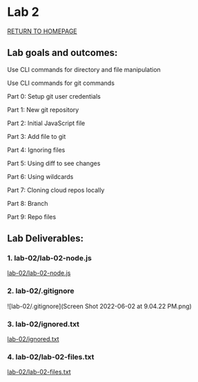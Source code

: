 # Lab 2

[RETURN TO HOMEPAGE](https://sierrabakerr.github.io/)

## Lab goals and outcomes:

Use CLI commands for directory and file manipulation

Use CLI commands for git commands

Part 0: Setup git user credentials

Part 1: New git repository

Part 2: Initial JavaScript file

Part 3: Add file to git

Part 4: Ignoring files

Part 5: Using diff to see changes

Part 6: Using wildcards

Part 7: Cloning cloud repos locally

Part 8: Branch

Part 9: Repo files



## Lab Deliverables:

### 1. lab-02/lab-02-node.js
[lab-02/lab-02-node.js](lab-02-node.js)

### 2. lab-02/.gitignore
![lab-02/.gitignore](Screen Shot 2022-06-02 at 9.04.22 PM.png)

### 3. lab-02/ignored.txt
[lab-02/ignored.txt](ignored.txt)

### 4. lab-02/lab-02-files.txt
[lab-02/lab-02-files.txt](lab-02-files.txt)


